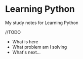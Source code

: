 # Learning Python

My study notes for Learning Python

//TODO

- What is here
- What problem am I solving
- What's next...
